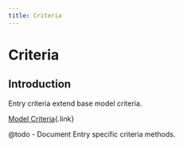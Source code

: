 ```yaml
---
title: Criteria
---
```


# Criteria

<div class="documentation__toc"></div>

## Introduction

Entry criteria extend base model criteria.

[Model Criteria](../database/model-criteria){.link}

@todo - Document Entry specific criteria methods.


